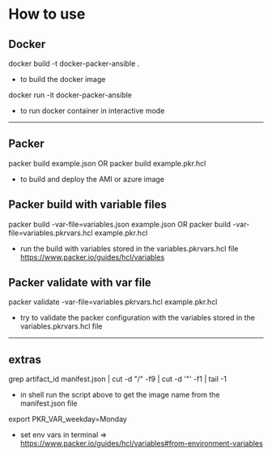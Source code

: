 # How to use


## Docker

docker build -t docker-packer-ansible .

- to build the docker image


docker run -it docker-packer-ansible

- to run docker container in interactive mode


---

## Packer 

packer build example.json
OR
packer build example.pkr.hcl

- to build and deploy the AMI or azure image


## Packer build with variable files

packer build -var-file=variables.json example.json
OR
packer build -var-file=variables.pkrvars.hcl example.pkr.hcl

- run the build with variables stored in the variables.pkrvars.hcl file
https://www.packer.io/guides/hcl/variables


## Packer validate with var file

packer validate -var-file=variables.pkrvars.hcl example.pkr.hcl

- try to validate the packer configuration with the variables stored in the variables.pkrvars.hcl file


---


## extras

grep artifact_id manifest.json | cut -d "/" -f9 | cut -d '"' -f1 | tail -1

- in shell run the script above to get the image name from the manifest.json file


export PKR_VAR_weekday=Monday

- set env vars in terminal => https://www.packer.io/guides/hcl/variables#from-environment-variables


